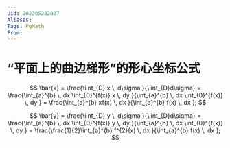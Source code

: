 ```yaml
---
Uid: 202305232037
Aliases: 
Tags: PgMath
From: 
---
```

# “平面上的曲边梯形”的形心坐标公式

$$
\bar{x} = \frac{\iint_{D} x \, d\sigma }{\iint_{D}d\sigma} = \frac{\int_{a}^{b}  \, dx \int_{0}^{f(x)} x \, dy }{\int_{a}^{b}  \, dx \int_{0}^{f(x)}  \, dy } = \frac{\int_{a}^{b} xf(x) \, dx }{\int_{a}^{b} f(x) \, dx };
$$

$$
\bar{y} = \frac{\iint_{D} y \, d\sigma }{\iint_{D}d\sigma} = \frac{\int_{a}^{b}  \, dx \int_{0}^{f(x)} y \, dy }{\int_{a}^{b}  \, dx \int_{0}^{f(x)}  \, dy } = \frac{\frac{1}{2}\int_{a}^{b} f^{2}(x) \, dx }{\int_{a}^{b} f(x) \, dx };
$$